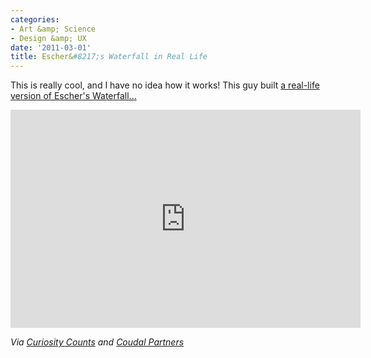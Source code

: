 ```yaml
---
categories:
- Art &amp; Science
- Design &amp; UX
date: '2011-03-01'
title: Escher&#8217;s Waterfall in Real Life
---
```


This is really cool, and I have no idea how it works! This guy built <a href="https://www.youtube.com/watch?v=0v2xnl6LwJE">a real-life version of Escher's Waterfall...</a>

<p align="center"><iframe title="YouTube video player" width="560" height="349" src="https://www.youtube.com/embed/0v2xnl6LwJE?rel=0" frameborder="0" allowfullscreen></iframe></p>

<em>Via <a href="http://curiositycounts.com/post/3351501835/eschers-waterfall-brought-to-life-another">Curiosity Counts</a> and <a href="http://www.coudal.com/">Coudal Partners</a></em>
